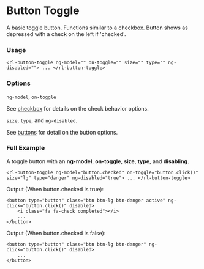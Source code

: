 # Button Toggle
A basic toggle button. Functions similar to a checkbox. Button shows as depressed with a check on the left if 'checked'.

### Usage
```
<rl-button-toggle ng-model="" on-toggle="" size="" type="" ng-disabled=""> ... </rl-button-toggle>
```
### Options

`ng-model`, `on-toggle`

See [checkbox](../checkbox/checkbox.md) for details on the check behavior options.

`size`, `type`, and `ng-disabled`.

See [buttons](./buttons.md) for detail on the button options.

### Full Example
A toggle button with an **ng-model**, **on-toggle**, **size**, **type**, and **disabling**.
```
<rl-button-toggle ng-model="button.checked" on-toggle="button.click()" size="lg" type="danger" ng-disabled="true"> ... </rl-button-toggle>
```
Output (When button.checked is true):
```
<button type="button" class="btn btn-lg btn-danger active" ng-click="button.click()" disabled>
	<i class="fa fa-check completed"></i>
	...
</button>
```
Output (When button.checked is false):
```
<button type="button" class="btn btn-lg btn-danger" ng-click="button.click()" disabled>
	...
</button>
```